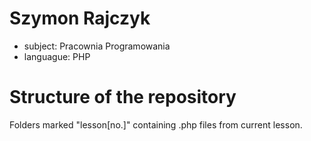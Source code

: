 # Szymon Rajczyk
<ul>
  <li>subject: Pracownia Programowania</li>
  <li>languague: PHP</li>
</ul>

# Structure of the repository
Folders marked "lesson[no.]" containing .php files from current lesson.
